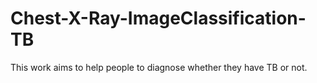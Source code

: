 # Chest-X-Ray-ImageClassification-TB
This work aims to help people to diagnose whether they have TB or not.

